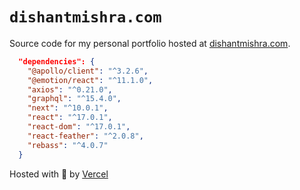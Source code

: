 # `dishantmishra.com`

Source code for my personal portfolio hosted at
[dishantmishra.com](https://dishantmishra.com).

```json
  "dependencies": {
    "@apollo/client": "^3.2.6",
    "@emotion/react": "^11.1.0",
    "axios": "^0.21.0",
    "graphql": "^15.4.0",
    "next": "^10.0.1",
    "react": "^17.0.1",
    "react-dom": "^17.0.1",
    "react-feather": "^2.0.8",
    "rebass": "^4.0.7"
  }
```

Hosted with :purple_heart: by [Vercel](https://vercel.com)

